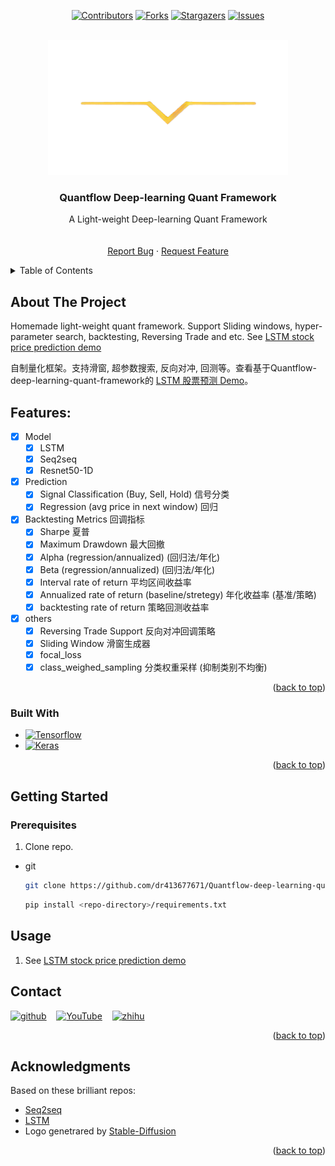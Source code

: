 
<a name="readme-top"></a>

<div align="center">

[![Contributors][contributors-shield]][contributors-url]
[![Forks][forks-shield]][forks-url]
[![Stargazers][stars-shield]][stars-url]
[![Issues][issues-shield]][issues-url]

</div>
<!-- [![MIT License][license-shield]][license-url]
[![LinkedIn][linkedin-shield]][linkedin-url] -->



<!-- PROJECT LOGO -->
<br />
<div align="center">
  <a href="https://github.com/dr413677671/Quantflow-deep-learning-quant-framework-deep-learning-quant-framework">
    <img src="docs/logo.png" alt="Logo" width="384" height="216">
  </a>
</div>

  <h3 align="center">Quantflow Deep-learning Quant Framework</h3>
  <p align="center">
    A Light-weight Deep-learning Quant Framework
    <br />
    <!-- <a href="https://github.com/dr413677671/Quantflow-deep-learning-quant-framework/README.md"><strong>Play it »</strong></a> -->
    <br />
    <br />
    <!-- <a href="https://github.com/dr413677671/Quantflow-deep-learning-quant-framework/README.md">Explore the docs</a>
    · -->
    <a href="https://github.com/dr413677671/Quantflow-deep-learning-quant-framework/issues">Report Bug</a>
    ·
    <a href="https://github.com/dr413677671/Quantflow-deep-learning-quant-framework/issues">Request Feature</a>
  </p>
</div>



<!-- TABLE OF CONTENTS -->
<details>
  <summary>Table of Contents</summary>
  <ol>
    <li>
      <a href="#about-the-project">About The Project</a>
      <!-- <ul>
        <li><a href="#built-with">Built With</a></li>
      </ul> -->
    </li>
    <li>
      <a href="#getting-started">Getting Started</a>
        <ul>
        <li><a href="#Prerequisites">Prerequisites</a></li>
        <li><a href="#Installation">Installation</a></li>
        <li><a href="#Usage">Usage</a></li>
      </ul>
    </li>
  </ol>
</details>



<!-- ABOUT THE PROJECT -->

<!-- <div align=center>
<img src='./assets/screenshot.JPG'>
</div> -->

## About The Project

Homemade light-weight quant framework. Support Sliding windows, hyper-parameter search, backtesting, Reversing Trade and etc. See [LSTM stock price prediction demo](https://github.com/dr413677671/LSTM-stock-price-prediction/) 

自制量化框架。支持滑窗, 超参数搜索, 反向对冲, 回测等。查看基于Quantflow-deep-learning-quant-framework的 [LSTM 股票预测 Demo](https://github.com/dr413677671/LSTM-stock-price-prediction/)。

## Features:
- [x] Model
    - [x] LSTM
    - [x] Seq2seq
    - [x] Resnet50-1D
- [x] Prediction
    - [x] Signal Classification (Buy, Sell, Hold) 信号分类
    - [x] Regression (avg price in next window) 回归
- [x] Backtesting Metrics 回调指标
    - [x] Sharpe 夏普
    - [x] Maximum Drawdown 最大回撤
    - [x] Alpha (regression/annualized) (回归法/年化)
    - [x] Beta (regression/annualized) (回归法/年化)
    - [x] Interval rate of return 平均区间收益率
    - [x] Annualized rate of return (baseline/stretegy) 年化收益率 (基准/策略)
    - [x] backtesting rate of return 策略回测收益率
- [x] others
    - [x] Reversing Trade Support 反向对冲回调策略
    - [x] Sliding Window 滑窗生成器
    - [x] focal_loss
    - [x] class_weighed_sampling 分类权重采样 (抑制类别不均衡)

<p align="right">(<a href="#readme-top">back to top</a>)</p>

### Built With

<!-- * [![Python][python-img]][python-url] -->
* [![Tensorflow][Tensorflow]][Tensorflow-url]
* [![Keras][Keras]][Keras-url]

<p align="right">(<a href="#readme-top">back to top</a>)</p>

<!-- GETTING STARTED -->
## Getting Started

### Prerequisites

1) Clone repo.
* git
  ```sh
  git clone https://github.com/dr413677671/Quantflow-deep-learning-quant-framework.git
  ```

  ```sh
  pip install <repo-directory>/requirements.txt
  ```

## Usage

1) See [LSTM stock price prediction demo](https://github.com/dr413677671/LSTM-stock-price-prediction/)

<!-- CONTACT -->
## Contact

[<img src='https://cdn.jsdelivr.net/npm/simple-icons@3.0.1/icons/github.svg' alt='github' margin='10px' height='40'>](https://github.com/https://github.com/dr413677671) &nbsp;&nbsp; [<img src='https://cdn.jsdelivr.net/npm/simple-icons@3.0.1/icons/youtube.svg' alt='YouTube' height='40'>](https://www.youtube.com/channel/https://www.youtube.com/@randuan9718/videos) &nbsp;&nbsp; [<img src='https://cdn.jsdelivr.net/npm/simple-icons@3.0.1/icons/zhihu.svg' alt='zhihu' height='40'>](https://www.zhihu.com/people/kumonoue)  

<p align="right">(<a href="#readme-top">back to top</a>)</p>



<!-- ACKNOWLEDGMENTS -->
## Acknowledgments
Based on these brilliant repos:
* [Seq2seq](https://github.com/google/seq2seq)
* [LSTM](https://www.tensorflow.org/api_docs/python/tf/keras/layers/LSTM)
* Logo genetrared by [Stable-Diffusion](https://github.com/CompVis/stable-diffusion)

<p align="right">(<a href="#readme-top">back to top</a>)</p>


<!-- MARKDOWN LINKS & IMAGES -->
<!-- https://www.markdownguide.org/basic-syntax/#reference-style-links -->
[contributors-shield]: https://img.shields.io/github/contributors/dr413677671/Quantflow-deep-learning-quant-framework.svg?style=for-the-badge
[contributors-url]: https://github.com/dr413677671/Quantflow-deep-learning-quant-framework/graphs/contributors
[forks-shield]: https://img.shields.io/github/forks/dr413677671/Quantflow-deep-learning-quant-framework.svg?style=for-the-badge
[forks-url]: https://github.com/dr413677671/Quantflow-deep-learning-quant-framework/network/members
[stars-shield]: https://img.shields.io/github/stars/dr413677671/Quantflow-deep-learning-quant-framework.svg?style=for-the-badge
[stars-url]: https://github.com/dr413677671/Quantflow-deep-learning-quant-framework/stargazers
[issues-shield]: https://img.shields.io/github/issues/dr413677671/Quantflow-deep-learning-quant-framework.svg?style=for-the-badge
[issues-url]: https://github.com/dr413677671/Quantflow-deep-learning-quant-framework/issues

[python-img]: https://img.shields.io/badge/Python-FFD43B?style=for-the-badge&logo=python&logoColor=blue
[python-url]: https://www.python.org/
[Tensorflow]: https://img.shields.io/badge/TensorFlow-FF6F00?style=for-the-badge&logo=tensorflow&logoColor=white
[Tensorflow-url]: https://github.com/tensorflow/tensorflow
[Keras]: https://img.shields.io/badge/Keras-FF0000?style=for-the-badge&logo=keras&logoColor=white
[Keras-url]: https://github.com/keras-team/keras


<!-- [product-screenshot]: docs/screenshot.JPG -->
